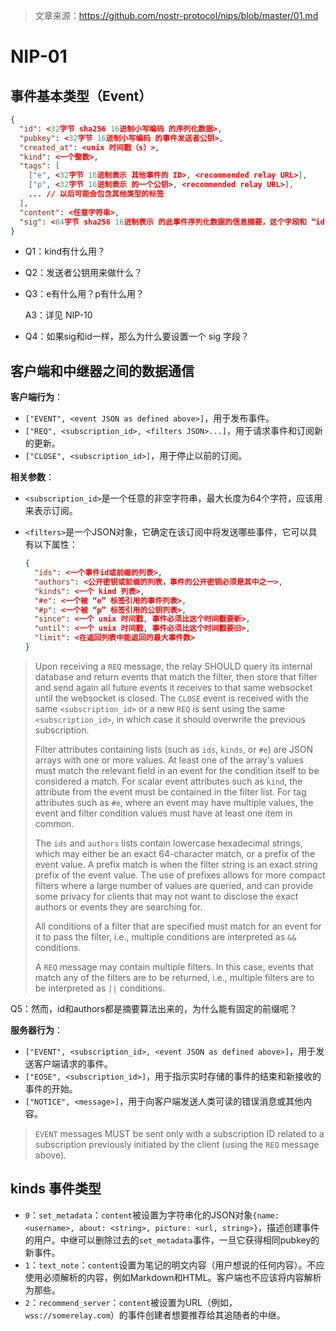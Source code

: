 > 文章来源：https://github.com/nostr-protocol/nips/blob/master/01.md

# NIP-01

## 事件基本类型（Event）

```json
{
  "id": <32字节 sha256 16进制小写编码 的序列化数据>,
  "pubkey": <32字节 16进制小写编码 的事件发送者公钥>,
  "created_at": <unix 时间戳（s）>,
  "kind": <一个整数>,
  "tags": [
    ["e", <32字节 16进制表示 其他事件的 ID>, <recommended relay URL>],
    ["p", <32字节 16进制表示 的一个公钥>, <recommended relay URL>],
    ... // 以后可能会包含其他类型的标签
  ],
  "content": <任意字符串>,
  "sig": <64字节 sha256 16进制表示 的此事件序列化数据的信息摘要，这个字段和 “id” 字段是相同的>
}
```

- Q1：kind有什么用？

- Q2：发送者公钥用来做什么？

- Q3：e有什么用？p有什么用？

  A3：详见 NIP-10

- Q4：如果sig和id一样，那么为什么要设置一个 sig 字段？



## 客户端和中继器之间的数据通信

**客户端行为**：

- `["EVENT", <event JSON as defined above>]`，用于发布事件。
- `["REQ", <subscription_id>, <filters JSON>...]`，用于请求事件和订阅新的更新。
- `["CLOSE", <subscription_id>]`，用于停止以前的订阅。

**相关参数**：

- `<subscription_id>`是一个任意的非空字符串，最大长度为64个字符，应该用来表示订阅。

- `<filters>`是一个JSON对象，它确定在该订阅中将发送哪些事件，它可以具有以下属性：

  ```json
  {
    "ids": <一个事件id或前缀的列表>,
    "authors": <公开密钥或前缀的列表，事件的公开密钥必须是其中之一>,
    "kinds": <一个 kind 列表>,
    "#e": <一个被 “e” 标签引用的事件列表>,
    "#p": <一个被 “p” 标签引用的公钥列表>,
    "since": <一个 unix 时间戳, 事件必须比这个时间戳要新>,
    "until": <一个 unix 时间戳, 事件必须比这个时间戳要旧>,
    "limit": <在返回列表中能返回的最大事件数>
  }
  ```

> Upon receiving a `REQ` message, the relay SHOULD query its internal database and return events that match the filter, then store that filter and send again all future events it receives to that same websocket until the websocket is closed. The `CLOSE` event is received with the same `<subscription_id>` or a new `REQ` is sent using the same `<subscription_id>`, in which case it should overwrite the previous subscription.
>
> Filter attributes containing lists (such as `ids`, `kinds`, or `#e`) are JSON arrays with one or more values. At least one of the array's values must match the relevant field in an event for the condition itself to be considered a match. For scalar event attributes such as `kind`, the attribute from the event must be contained in the filter list. For tag attributes such as `#e`, where an event may have multiple values, the event and filter condition values must have at least one item in common.
>
> The `ids` and `authors` lists contain lowercase hexadecimal strings, which may either be an exact 64-character match, or a prefix of the event value. A prefix match is when the filter string is an exact string prefix of the event value. The use of prefixes allows for more compact filters where a large number of values are queried, and can provide some privacy for clients that may not want to disclose the exact authors or events they are searching for.
>
> All conditions of a filter that are specified must match for an event for it to pass the filter, i.e., multiple conditions are interpreted as `&&` conditions.
>
> A `REQ` message may contain multiple filters. In this case, events that match any of the filters are to be returned, i.e., multiple filters are to be interpreted as `||` conditions.

Q5：然而，id和authors都是摘要算法出来的，为什么能有固定的前缀呢？

**服务器行为**：

- `["EVENT", <subscription_id>, <event JSON as defined above>]`，用于发送客户端请求的事件。
- `["EOSE", <subscription_id>]`，用于指示实时存储的事件的结束和新接收的事件的开始。
- `["NOTICE", <message>]`，用于向客户端发送人类可读的错误消息或其他内容。

> `EVENT` messages MUST be sent only with a subscription ID related to a subscription previously initiated by the client (using the `REQ` message above).



## kinds 事件类型

- `0`：`set_metadata`：`content`被设置为字符串化的JSON对象`{name: <username>, about: <string>, picture: <url, string>}`，描述创建事件的用户。中继可以删除过去的`set_metadata`事件，一旦它获得相同pubkey的新事件。
- `1`：`text_note`：`content`设置为笔记的明文内容（用户想说的任何内容）。不应使用必须解析的内容，例如Markdown和HTML。客户端也不应该将内容解析为那些。
- `2`：`recommend_server`：`content`被设置为URL（例如，`wss://somerelay.com`）的事件创建者想要推荐给其追随者的中继。

